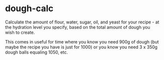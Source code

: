 # dough-calc

Calculate the amount of flour, water, sugar, oil, and yeast for your recipe - at the hydration level you specify, based on the total amount of dough you wish to create.

This comes in useful for time where you know you need 900g of dough (but maybe the recipe you have is just for 1000) or you know you need 3 x 350g dough balls equaling 1050, etc.
